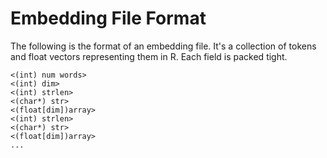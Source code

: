 # Embedding File Format 

The following is the format of an embedding file. It's a collection of tokens and float vectors representing them in R. Each field is packed tight.

```
<(int) num words>
<(int) dim>
<(int) strlen>
<(char*) str>
<(float[dim])array>
<(int) strlen>
<(char*) str>
<(float[dim])array>
...
```
